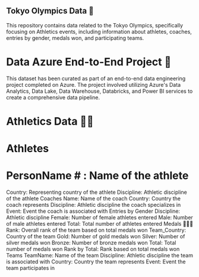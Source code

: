 ## Tokyo Olympics Data 🏅
This repository contains data related to the Tokyo Olympics, specifically focusing on Athletics events, including information about athletes, coaches, entries by gender, medals won, and participating teams.

# Data Azure End-to-End Project 🚀
This dataset has been curated as part of an end-to-end data engineering project completed on Azure. The project involved utilizing Azure's Data Analytics, Data Lake, Data Warehouse, Databricks, and Power BI services to create a comprehensive data pipeline.

# Athletics Data 🏃‍♂️
# Athletes
# PersonName # : Name of the athlete
Country: Representing country of the athlete
Discipline: Athletic discipline of the athlete
Coaches
Name: Name of the coach
Country: Country the coach represents
Discipline: Athletic discipline the coach specializes in
Event: Event the coach is associated with
Entries by Gender
Discipline: Athletic discipline
Female: Number of female athletes entered
Male: Number of male athletes entered
Total: Total number of athletes entered
Medals 🥇🥈🥉
Rank: Overall rank of the team based on total medals won
Team_Country: Country of the team
Gold: Number of gold medals won
Silver: Number of silver medals won
Bronze: Number of bronze medals won
Total: Total number of medals won
Rank by Total: Rank based on total medals won
Teams
TeamName: Name of the team
Discipline: Athletic discipline the team is associated with
Country: Country the team represents
Event: Event the team participates in
